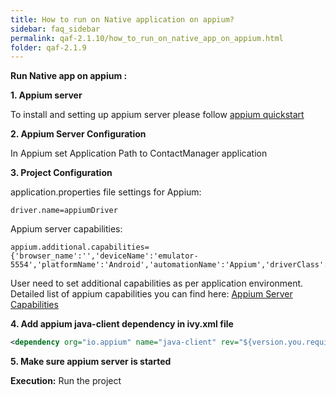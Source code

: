 ```yaml
---
title: How to run on Native application on appium?
sidebar: faq_sidebar
permalink: qaf-2.1.10/how_to_run_on_native_app_on_appium.html
folder: qaf-2.1.9
---
```


**Run Native app on appium :**

**1. Appium server**

To install and setting up appium server please follow [appium quickstart](http://appium.io/docs/en/2.0/quickstart/)
   
**2. Appium Server Configuration**

In Appium set Application Path to ContactManager application
   
**3. Project Configuration**

application.properties file settings for Appium:

```properties
driver.name=appiumDriver
```

Appium server capabilities:

```properties
appium.additional.capabilities= {'browser_name':'','deviceName':'emulator-5554','platformName':'Android','automationName':'Appium','driverClass':'io.appium.java_client.android.AndroidDriver'}
```

User need to set additional capabilities as per application environment. Detailed list of appium capabilities you can find here: [Appium Server Capabilities](http://appium.io/docs/en/2.0/guides/caps/)
   
**4. Add appium java-client dependency in ivy.xml file**

```xml
<dependency org="io.appium" name="java-client" rev="${version.you.require}"/>
```
   
**5. Make sure appium server is started**
 

**Execution:**
Run the project
